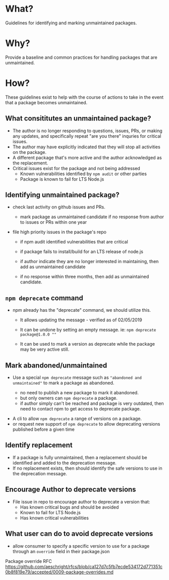 # What?

Guidelines for identifying and marking unmaintained packages.

# Why?

Provide a baseline and common practices for handling packages that are unmaintained.

# How?

These guidelines exist to help with the course of actions to take in the event that a package becomes unmaintained.

## What consititutes an unmaintained package?

- The author is no longer responding to questions, issues, PRs, or making any updates, and specifically repeat "are you there" inquries for critical issues.
- The author may have explicitly indicated that they will stop all activities on the package.
- A different package that's more active and the author acknowledged as the replacement.
- Critical issues exist for the package and not being addressed
  - Known vulnerabilities identified by `npm audit` or other parties
  - Package is known to fail for LTS Node.js

## Identifying unmaintained package?

- check last activity on github issues and PRs.

  - mark package as unmaintained candidate if no response from author to issues or PRs within one year

- file high priority issues in the package's repo

  - if npm audit identified vulnerabilities that are critical
  - if package fails to install/build for an LTS release of node.js

  - if author indicate they are no longer interested in maintaining, then add as unmaintained candidate
  - if no response within three months, then add as unmaintained candidate.

## `npm deprecate` command

- npm already has the "deprecate" command, we should utilize this.

  - It allows updating the message - verified as of 02/05/2019
  - It can be undone by setting an empty message. ie: `npm deprecate package@1.0.0 ""`

  - It can be used to mark a version as deprecate while the package may be very active still.

## Mark abandoned/unmaintained

- Use a special `npm deprecate` message such as `"abandoned and unmaintained"` to mark a package as abandoned.

  - no need to publish a new package to mark it abandoned.
  - but only owners can `npm deprecate` a package.
  - if author simply can't be reached and package is very outdated, then need to contact npm to get access to deprecate package.

* A cli to allow `npm deprecate` a range of versions on a package.
* or request new support of `npm deprecate` to allow deprecating versions published before a given time

## Identify replacement

- If a package is fully unmaintained, then a replacement should be identified and added to the deprecation message.
- If no replacement exists, then should identify the safe versions to use in the deprecation message.

## Encourage Author to deprecate versions

- File issue in repo to encourage author to deprecate a version that:
  - Has known critical bugs and should be avoided
  - Known to fail for LTS Node.js
  - Has known critical vulnerabilities

## What user can do to avoid deprecate versions

- allow consumer to specify a specific version to use for a package through an `override` field in their package.json

Package override RFC https://github.com/aeschright/rfcs/blob/ca127d7c5fb7ecde534172d771351c0b8f819e79/accepted/0009-package-overrides.md
